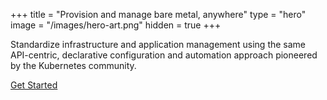 +++
title = "Provision and manage bare metal, anywhere"
type = "hero"
image = "/images/hero-art.png"
hidden = true
+++

Standardize infrastructure and application management using the same API-centric, declarative configuration and automation approach pioneered by the Kubernetes community.

[Get Started](/setup/)
